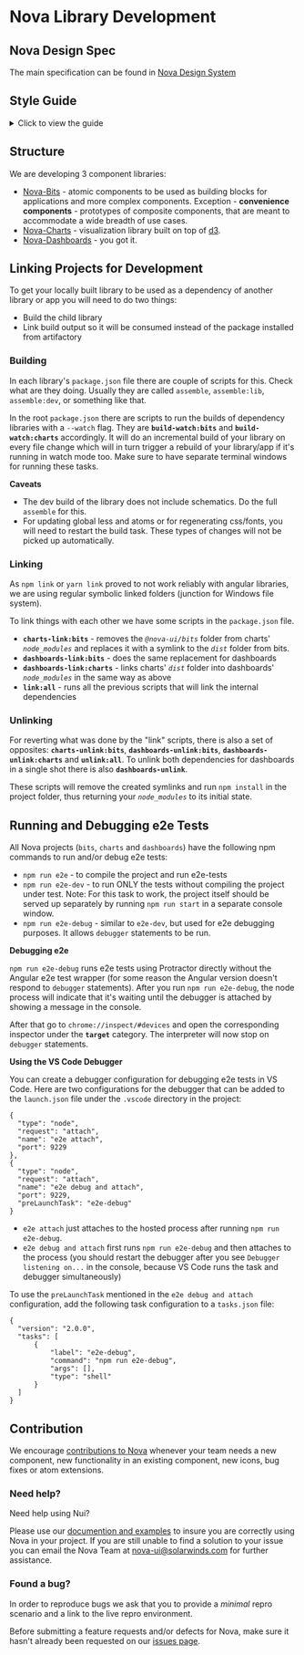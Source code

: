 # Nova Library Development

## Nova Design Spec 

The main specification can be found in [Nova Design System](https://ux.solarwinds.io/design/)

## Style Guide

<details>
  <summary>Click to view the guide</summary>
  
  ### Component development
  * Library components have to work in OnPush change detection mode
Why? We have no control over user environment and change detection strategy is subject to consumer's freedom of choice. Therefore we need to make sure that components we provide work under both, where ChangeDetectionStrategy.OnPush is stricter than Default, so we need to support OnPush.
  * Add an explanatory inline comment to every usage of setTimeout() (and other situations when code is not self-explanatory)
Why? setTimeout is tied to a wider context of executed code, which might not be apparent from reading the code. Documenting the setTimeout usage helps to understand that context.
  * Be aware that the following ResizeObserver polyfill usage does not work in Firefox:
    ```
    this.resizeObserver.observe(this.el.nativeElement);
    ```
	But the following works in all major browsers:
    ```
    this.ngZone.runOutsideAngular(() => {​​​
        this.resizeObserver.observe(this.el.nativeElement);
    }​​​​​​​​​​);
    ```
The reason for this is that, since in Firefox ResizeObserver is not native (as of July 2019), it isn't "hacked" by ZoneJS, so it needs to be explicitly executed outside of Angular.

* ngOnDestroy and Component Inheritance

	A little known fact about Angular and component inheritance is that calls to ngOnDestroy do not automatically get propagated to base classes. This can lead to memory leaks if a derived class implements ngOnDestroy and its base class unsubscribes from one or more observables in its own ngOnDestroy implementation for example.
    
	As a safe guard, if you find yourself extending a component from a base class, it's best to go ahead and implement an ngOnDestroy in both the base class and the derived class. Then, in the derived class call super.ngOnDestroy(). This will ensure that any observables added to the base class at a later date will be unsubscribed.
    Base:
    ```
    public ngOnDestroy() {​​​​​​​​​​
    // Added as a safeguard. Inherited classes will invoke this
    // so that any observables added to this base class will
    // be unsubscribed.
    }​​​​​​​​​​
    ```
    Derived:
    ```
    public ngOnDestroy() {​​​​​​​​​​
    // Added as a safeguard. Invoking the base class ngOnDestroy
    // ensures that any base class observables are unsubscribed.
    super.ngOnDestroy();
    }​​​​​​​​​​
    ```

  ### Documentation
  1. Put example data at the bottom of examples
     Why? To avoid scrolling after opening the example source code, put all the mocked data at the bottom of the example. [This example](https://github.com/solarwinds/nova/blob/main/packages/charts/examples/components/demo/chart-types/line/line-chart-basic/line-chart-basic.example.component.ts#L41-L68) shows how we do this.
  2. Define a route for every example
     Why? This is useful not only for running tests, but especially for debugging and discovering problems in examples throwing errors to the console. Limiting the amount of code executed on the page to a single example tremendously helps with setting breakpoints. Check [this example](https://github.com/solarwinds/nova/blob/main/packages/charts/examples/components/demo/chart-types/line/chart-docs-line.module.ts#L22-L100) to see how we do this.
  3. Use fixed data for the examples.
     Why? Because we have a goal to visually test all the examples in the documentation, we need them to be predictable. For that reason please avoid using randomized data (or any unpredictable elements) in your documentation examples.
  ### Internationalization
  [Current documentation](#)

  Basic summary:
  1. Make sure to make any text with variables/placeholders readable for less technical person (calling "humanize" is not understandable).
  2. If a function call is needed within the text inside a template, ensure that the name is simple and self-documenting (for a person not familiar with the code) or add a comment for the translator
  3. Because many languages have complicated rules, it's important to provide context around variables to ensure that the translator is able to use the correct form, gender, ordering of words, etc.
  4. Translators have tools which (as long as we are using standard form) ensure they don't accidentally change variables
  5. Its good to replace numbers with placeholders in messages containing validations and similar things as these numbers change with time and would need unnecessary change in translated texts.

  ### Testing
  #### `setTimeout`, `setInterval` and `requestAnimationFrame`'s  testability
  
  When you are using timeouts or intervals for animations or countdowns, protractor tests can fail with a timeout.
  Protractor has a built-in feature in which it waits for Angular events to finish before proceeding. The methods listed above will hold the process, and protractor will not continue the test flow until they finish.
 
  To avoid this situation, replace code like:
  `setTimeout(() => callback(), timeOut);`
  with the following solution:

```
ngZone.runOutsideAngular(() => {​​​​
  // running timeout outside of angular zone
  setTimeout(() => {​​​​
    ngZone.run(() => {​​​​
      // callback function should be executed in zone to preserve the angular change detection
      callback();
    }​​​​);
  }​​​​, timeOut);
}​​​​);
```
This code snippet allows protractor to run asserts and continue testing while a timeout is in progress.

  #### `Atoms`
  Atom is a user friendly interface to test a component.
  The idea behind atom is that tester should not know about
  * internal structure of the component
  * class names that are applied in different states
  * details of its implementation
  * etc.
Also it provides the information about available features, states, attributes and nested components with intellisense right in the IDE.
It makes tests more readable.

  #### `Top 10 E2E Guidelines`
  1. Do not operate with ElementFinder or ElementFinderArray in you test.
  2. Do not return ElementFinder or ElementFinderArray from the atom.
  3. Build test pages that give a tester full control over the input data (configuration) and full access to the output verification.
  4. Build page objects for test pages. Think of them as a page level atom classes.
  5. Use properties, not functions to retrieve child elements in your atom. As atom encapsulates one single component instance it should return the same sub-component in it's structure. No need to   search for it every time. Use public properties for child atoms and private properties for internal ElementFinders.
  6. Remember your root element. No need to call getElement() function every time.
  7. Return promises from atom methods. Avoid return await doSomething(); . Tester should await it himself.
  8. Do not return childElements as array of Atoms. To build it you will need to iterate through entire set of elements. Tester will need to do it too.
  9. Return childElementsCount():Promise<number> and getChildElement(id or index):Atom. If tester will need to iterate through all of them he will retrieve every DOM element just once. Also consider methods like getChildTexts():Promise<string[]> , getChildValues():Promise<number[]> etc.
  10. Test your atoms. Don't hesitate to write a test that will check that atom works when it should and doesn't work when it shouldn't.

</details>

## Structure

We are developing 3 component libraries:

* [Nova-Bits](./packages/bits/README.md) - atomic components to be used as building blocks for applications and more complex 
components. Exception - **convenience components** - prototypes of composite components, that are meant 
to accommodate a wide breadth of use cases.
* [Nova-Charts](./packages/charts/README.md) - visualization library built on top of [d3](https://d3js.org/).
* [Nova-Dashboards](./packages/dashboards/README.md) - you got it.

## Linking Projects for Development

To get your locally built library to be used as a dependency of another library or app you will need to do
two things:

* Build the child library
* Link build output so it will be consumed instead of the package installed from artifactory

### Building

In each library's `package.json` file there are couple of scripts for this. Check what are they doing.
Usually they are called `assemble`, `assemble:lib`, `assemble:dev`, or something like that.

In the root `package.json` there are scripts to run the builds of dependency libraries with a `--watch`
flag. They are **`build-watch:bits`** and **`build-watch:charts`** accordingly. It will do an incremental
build of your library on every file change which will in turn trigger a rebuild of your library/app if
it's running in watch mode too. Make sure to have separate terminal windows for running these tasks.

**Caveats**

* The dev build of the library does not include schematics. Do the full `assemble` for this.
* For updating global less and atoms or for regenerating css/fonts, you will need to restart the build
task. These types of changes will not be picked up automatically.

### Linking

As `npm link` or `yarn link` proved to not work reliably with angular libraries, we are using regular
symbolic linked folders (junction for Windows file system).

To link things with each other we have some scripts in the `package.json` file.

* **`charts-link:bits`** - removes the *`@nova-ui/bits`* folder from charts' *`node_modules`* and
replaces it with a symlink to the *`dist`* folder from bits.
* **`dashboards-link:bits`** - does the same replacement for dashboards
* **`dashboards-link:charts`** - links charts' *`dist`* folder into dashboards' *`node_modules`* in
the same way as above
* **`link:all`** - runs all the previous scripts that will link the internal dependencies

### Unlinking

For reverting what was done by the "link" scripts, there is also a set of opposites:
**`charts-unlink:bits`**, **`dashboards-unlink:bits`**, **`dashboards-unlink:charts`** and
**`unlink:all`**. To unlink both dependencies for dashboards in a single shot there is also
**`dashboards-unlink`**.

These scripts will remove the created symlinks and run `npm install` in the project folder, thus returning 
your *`node_modules`* to its initial state.

## Running and Debugging e2e Tests

All Nova projects (`bits`, `charts` and `dashboards`) have the following npm commands to run and/or debug
e2e tests:

-   `npm run e2e` - to compile the project and run e2e-tests
-   `npm run e2e-dev` - to run ONLY the tests without compiling the project under test. Note: For this
    task to work, the project itself should be served up separately by running `npm run start` in a
    separate console window.
-   `npm run e2e-debug` - similar to `e2e-dev`, but used for e2e debugging purposes. It allows `debugger`
    statements to be run.

**Debugging e2e**

`npm run e2e-debug` runs e2e tests using Protractor directly without the Angular e2e test wrapper (for
some reason the Angular version doesn't respond to `debugger` statements). After you run 
`npm run e2e-debug`, the node process will indicate that it's waiting until the debugger is attached by
showing a message in the console.

After that go to `chrome://inspect/#devices` and open the corresponding inspector under the **`target`**
category. The interpreter will now stop on `debugger` statements.

**Using the VS Code Debugger**

You can create a debugger configuration for debugging e2e tests in VS Code. Here are two configurations
for the debugger that can be added to the `launch.json` file under the `.vscode` directory in the project:

```
{
  "type": "node",
  "request": "attach",
  "name": "e2e attach",
  "port": 9229
},
{
  "type": "node",
  "request": "attach",
  "name": "e2e debug and attach",
  "port": 9229,
  "preLaunchTask": "e2e-debug"
}
```

- `e2e attach` just attaches to the hosted process after running `npm run e2e-debug`.
- `e2e debug and attach` first runs `npm run e2e-debug` and then attaches to the process (you should
restart the debugger after you see `Debugger listening on...` in the console, because VS Code runs the
task and debugger simultaneously)

To use the `preLaunchTask` mentioned in the `e2e debug and attach` configuration, add the following task
configuration to a `tasks.json` file:

```
{
  "version": "2.0.0",
  "tasks": [
      {
          "label": "e2e-debug",
          "command": "npm run e2e-debug",
          "args": [],
          "type": "shell"
      }
  ]
}
```
## Contribution

We encourage [contributions to Nova](./CONTRIBUTION.md) whenever your team needs a new component, new functionality in an existing component, new icons, bug fixes or atom extensions.

### Need help?

Need help using Nui?

Please use our [documention and examples](https://ux.solarwinds.io/nova/docs/) to insure you are correctly using Nova in your project. If you are still unable to find a solution to your issue you can email the Nova Team at <nova-ui@solarwinds.com> for further assistance.


### Found a bug?

In order to reproduce bugs we ask that you to provide a _minimal_ repro scenario and a link to the live repro environment.

Before submitting a feature requests and/or defects for Nova, make sure it hasn't already been requested on our [issues page](https://github.com/solarwinds/nova/issues).
